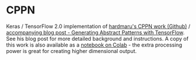 # CPPN

Keras / TensorFlow 2.0 implementation of [hardmaru's CPPN work (Github)][1] / [accompanying blog post - Generating Abstract Patterns with TensorFlow][2]. See his blog post for more detailed background and instructions. A copy of this work is also available as a [notebook on Colab][3] - the extra processing power is great for creating higher dimensional output.

[1]: https://github.com/hardmaru/cppn-tensorflow
[2]: http://blog.otoro.net/2016/03/25/generating-abstract-patterns-with-tensorflow/
[3]: https://colab.research.google.com/github/brianrice2/cppn-tensorflow-2.0/blob/master/CPPN.ipynb
